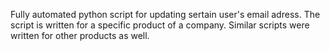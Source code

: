 Fully automated python script for updating sertain user's email adress. 
The script is written for a specific product of a company. 
Similar scripts were written for other products as well.
